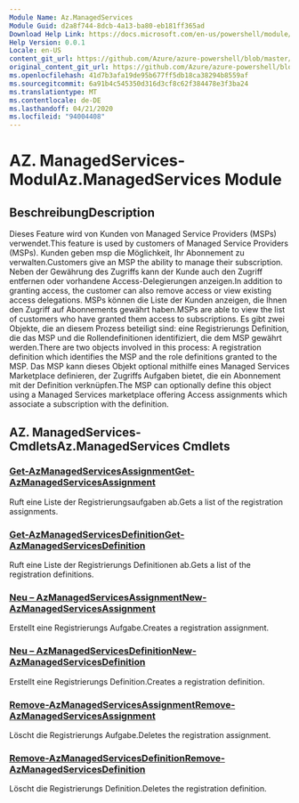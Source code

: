 ```yaml
---
Module Name: Az.ManagedServices
Module Guid: d2a8f744-8dcb-4a13-ba80-eb181ff365ad
Download Help Link: https://docs.microsoft.com/en-us/powershell/module/az.managedservices
Help Version: 0.0.1
Locale: en-US
content_git_url: https://github.com/Azure/azure-powershell/blob/master/src/ManagedServices/ManagedServices/help/Az.ManagedServices.md
original_content_git_url: https://github.com/Azure/azure-powershell/blob/master/src/ManagedServices/ManagedServices/help/Az.ManagedServices.md
ms.openlocfilehash: 41d7b3afa19de95b677ff5db18ca38294b8559af
ms.sourcegitcommit: 6a91b4c545350d316d3cf8c62f384478e3f3ba24
ms.translationtype: MT
ms.contentlocale: de-DE
ms.lasthandoff: 04/21/2020
ms.locfileid: "94004408"
---
```

# <span data-ttu-id="d6c7e-101">AZ. ManagedServices-Modul</span><span class="sxs-lookup"><span data-stu-id="d6c7e-101">Az.ManagedServices Module</span></span>
## <span data-ttu-id="d6c7e-102">Beschreibung</span><span class="sxs-lookup"><span data-stu-id="d6c7e-102">Description</span></span>
<span data-ttu-id="d6c7e-103">Dieses Feature wird von Kunden von Managed Service Providers (MSPs) verwendet.</span><span class="sxs-lookup"><span data-stu-id="d6c7e-103">This feature is used by customers of Managed Service Providers (MSPs).</span></span> <span data-ttu-id="d6c7e-104">Kunden geben msp die Möglichkeit, Ihr Abonnement zu verwalten.</span><span class="sxs-lookup"><span data-stu-id="d6c7e-104">Customers give an MSP the ability to manage their subscription.</span></span> <span data-ttu-id="d6c7e-105">Neben der Gewährung des Zugriffs kann der Kunde auch den Zugriff entfernen oder vorhandene Access-Delegierungen anzeigen.</span><span class="sxs-lookup"><span data-stu-id="d6c7e-105">In addition to granting access, the customer can also remove access or view existing access delegations.</span></span> <span data-ttu-id="d6c7e-106">MSPs können die Liste der Kunden anzeigen, die Ihnen den Zugriff auf Abonnements gewährt haben.</span><span class="sxs-lookup"><span data-stu-id="d6c7e-106">MSPs are able to view the list of customers who have granted them access to subscriptions.</span></span> <span data-ttu-id="d6c7e-107">Es gibt zwei Objekte, die an diesem Prozess beteiligt sind: eine Registrierungs Definition, die das MSP und die Rollendefinitionen identifiziert, die dem MSP gewährt werden.</span><span class="sxs-lookup"><span data-stu-id="d6c7e-107">There are two objects involved in this process: A registration definition which identifies the MSP and the role definitions granted to the MSP.</span></span> <span data-ttu-id="d6c7e-108">Das MSP kann dieses Objekt optional mithilfe eines Managed Services Marketplace definieren, der Zugriffs Aufgaben bietet, die ein Abonnement mit der Definition verknüpfen.</span><span class="sxs-lookup"><span data-stu-id="d6c7e-108">The MSP can optionally define this object using a Managed Services marketplace offering Access assignments which associate a subscription with the definition.</span></span>

## <span data-ttu-id="d6c7e-109">AZ. ManagedServices-Cmdlets</span><span class="sxs-lookup"><span data-stu-id="d6c7e-109">Az.ManagedServices Cmdlets</span></span>
### [<span data-ttu-id="d6c7e-110">Get-AzManagedServicesAssignment</span><span class="sxs-lookup"><span data-stu-id="d6c7e-110">Get-AzManagedServicesAssignment</span></span>](Get-AzManagedServicesAssignment.md)
<span data-ttu-id="d6c7e-111">Ruft eine Liste der Registrierungsaufgaben ab.</span><span class="sxs-lookup"><span data-stu-id="d6c7e-111">Gets a list of the registration assignments.</span></span>

### [<span data-ttu-id="d6c7e-112">Get-AzManagedServicesDefinition</span><span class="sxs-lookup"><span data-stu-id="d6c7e-112">Get-AzManagedServicesDefinition</span></span>](Get-AzManagedServicesDefinition.md)
<span data-ttu-id="d6c7e-113">Ruft eine Liste der Registrierungs Definitionen ab.</span><span class="sxs-lookup"><span data-stu-id="d6c7e-113">Gets a list of the registration definitions.</span></span>

### [<span data-ttu-id="d6c7e-114">Neu – AzManagedServicesAssignment</span><span class="sxs-lookup"><span data-stu-id="d6c7e-114">New-AzManagedServicesAssignment</span></span>](New-AzManagedServicesAssignment.md)
<span data-ttu-id="d6c7e-115">Erstellt eine Registrierungs Aufgabe.</span><span class="sxs-lookup"><span data-stu-id="d6c7e-115">Creates a registration assignment.</span></span>

### [<span data-ttu-id="d6c7e-116">Neu – AzManagedServicesDefinition</span><span class="sxs-lookup"><span data-stu-id="d6c7e-116">New-AzManagedServicesDefinition</span></span>](New-AzManagedServicesDefinition.md)
<span data-ttu-id="d6c7e-117">Erstellt eine Registrierungs Definition.</span><span class="sxs-lookup"><span data-stu-id="d6c7e-117">Creates a registration definition.</span></span>

### [<span data-ttu-id="d6c7e-118">Remove-AzManagedServicesAssignment</span><span class="sxs-lookup"><span data-stu-id="d6c7e-118">Remove-AzManagedServicesAssignment</span></span>](Remove-AzManagedServicesAssignment.md)
<span data-ttu-id="d6c7e-119">Löscht die Registrierungs Aufgabe.</span><span class="sxs-lookup"><span data-stu-id="d6c7e-119">Deletes the registration assignment.</span></span>

### [<span data-ttu-id="d6c7e-120">Remove-AzManagedServicesDefinition</span><span class="sxs-lookup"><span data-stu-id="d6c7e-120">Remove-AzManagedServicesDefinition</span></span>](Remove-AzManagedServicesDefinition.md)
<span data-ttu-id="d6c7e-121">Löscht die Registrierungs Definition.</span><span class="sxs-lookup"><span data-stu-id="d6c7e-121">Deletes the registration definition.</span></span>

